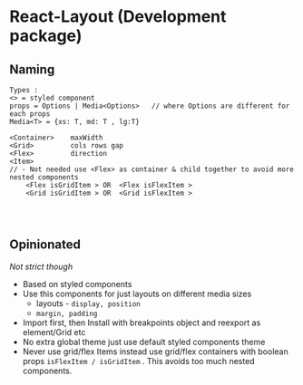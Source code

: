# React-Layout (Development package)

## Naming

```tsx
Types :
<> = styled component
props = Options | Media<Options>   // where Options are different for each props
Media<T> = {xs: T, md: T , lg:T}

<Container>    maxWidth
<Grid>         cols rows gap
<Flex>         direction
<Item>
// - Not needed use <Flex> as container & child together to avoid more nested components
    <Flex isGridItem > OR  <Flex isFlexItem >
    <Grid isGridItem > OR  <Grid isFlexItem >




```

## Opinionated

_Not strict though_

- Based on styled components
- Use this components for just layouts on different media sizes
  - layouts - `display, position`
  - `margin, padding `
- Import first, then Install with breakpoints object and reexport as element/Grid etc
- No extra global theme just use default styled components theme
- Never use grid/flex Items instead use grid/flex containers with boolean props `isFlexItem / isGridItem` . This avoids too much nested components.
